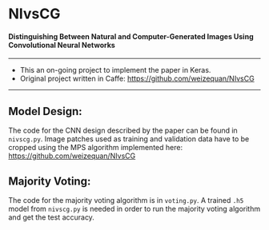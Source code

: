# NIvsCG
#### Distinguishing Between Natural and Computer-Generated Images Using Convolutional Neural Networks

----------------------------------------

- This an on-going project to implement the paper in Keras.
- Original project written in Caffe: https://github.com/weizequan/NIvsCG

----------------------------------------

## Model Design:
The code for the CNN design described by the paper can be found in `nivscg.py`. Image patches used as training and validation data have to be cropped using the MPS algorithm implemented here: https://github.com/weizequan/NIvsCG

## Majority Voting:
The code for the majority voting algorithm is in `voting.py`. A trained `.h5` model from `nivscg.py` is needed in order to run the majority voting algorithm and get the test accuracy.

